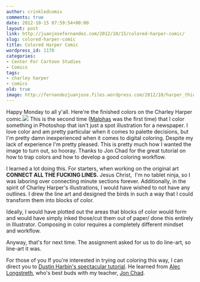 ```yaml
---
author: crinkledcomix
comments: true
date: 2012-10-15 07:59:54+00:00
layout: post
link: http://juanjosefernandez.com/2012/10/15/colored-harper-comic/
slug: colored-harper-comic
title: Colored Harper Comic
wordpress_id: 1170
categories:
- Center For Cartoon Studies
- Comics
tags:
- charley harper
- comics
old: true
image: http://fernandezjuanjose.files.wordpress.com/2012/10/harper_thick_cmyk.jpg 
---
```


Happy Monday to all y'all. Here're the finished colors on the Charley Harper comic.![](http://fernandezjuanjose.files.wordpress.com/2012/10/harper_thick_cmyk.jpg)
This is the second time ([Malphas](http://crinkledcomics.com/2012/08/11/malphas-all-gussied-up/) was the first time) that I color something in Photoshop that isn't just a spot illustration for a newspaper. I love color and am pretty particular when it comes to palette decisions, but I'm pretty damn inexperienced when it comes to digital coloring. Despite my lack of experience I'm pretty pleased. This is pretty much how I wanted the image to turn out, so hooray. Thanks to Jon Chad for the great tutorial on how to trap colors and how to develop a good coloring workflow.

I learned a lot doing this. For starters, when working on the original art **CONNECT ALL THE FUCKING LINES.** Jesus Christ,  I'm no tablet ninja, so I was laboring over connecting minute sections forever. Additionally, in the spirit of Charley Harper's illustrations, I would have wished to not have any outlines. I drew the line art and designed the birds in such a way that I could transform them into blocks of color.

Ideally, I would have plotted out the areas that blocks of color would form and would have simply inked those/cut them out of paper/ done this entirely in Illustrator. Composing in color requires a completely different mindset and workflow.

Anyway, that's for next time. The assignment asked for us to do line-art, so line-art it was.

For those of you If you're interested in trying out coloring this way, I can direct you to [Dustin Harbin's spectacular tutorial](http://www.dharbin.com/blog/how-i-do-it-coloring/). He learned from [Alec Longstreth](http://www.alec-longstreth.com/), who's best buds with my teacher, [Jon Chad](http://fizzmont.blogspot.com/).
